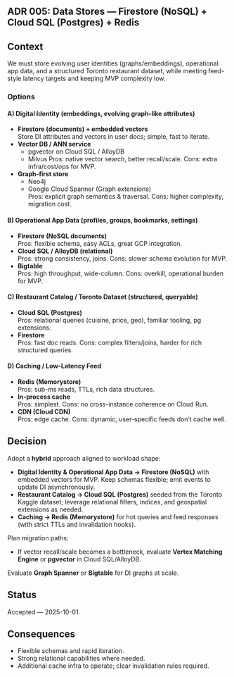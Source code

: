 ## ADR 005: Data Stores — Firestore (NoSQL) + Cloud SQL (Postgres) + Redis

## Context
We must store evolving user identities (graphs/embeddings), operational app data, and a structured Toronto restaurant dataset, while meeting feed-style latency targets and keeping MVP complexity low.

### Options
#### A) Digital Identity (embeddings, evolving graph-like attributes)
- **Firestore (documents) + embedded vectors**  
  Store DI attributes and vectors in user docs; simple, fast to iterate.
- **Vector DB / ANN service**  
  - pgvector on Cloud SQL / AlloyDB  
  - Milvus
  Pros: native vector search, better recall/scale. Cons: extra infra/cost/ops for MVP.
- **Graph-first store**  
  - Neo4j
  - Google Cloud Spanner (Graph extensions)  
  Pros: explicit graph semantics & traversal. Cons: higher complexity, migration cost.

#### B) Operational App Data (profiles, groups, bookmarks, settings)
- **Firestore (NoSQL documents)**  
  Pros: flexible schema, easy ACLs, great GCP integration.  
- **Cloud SQL / AlloyDB (relational)**  
  Pros: strong consistency, joins. Cons: slower schema evolution for MVP.  
- **Bigtable**  
  Pros: high throughput, wide-column. Cons: overkill, operational burden for MVP.

#### C) Restaurant Catalog / Toronto Dataset (structured, queryable)
- **Cloud SQL (Postgres)**  
  Pros: relational queries (cuisine, price, geo), familiar tooling, pg extensions.  
- **Firestore**  
  Pros: fast doc reads. Cons: complex filters/joins, harder for rich structured queries.

#### D) Caching / Low-Latency Feed
- **Redis (Memorystore)**  
  Pros: sub-ms reads, TTLs, rich data structures.  
- **In-process cache**  
  Pros: simplest. Cons: no cross-instance coherence on Cloud Run.  
- **CDN (Cloud CDN)**  
  Pros: edge cache. Cons: dynamic, user-specific feeds don’t cache well.



## Decision
Adopt a **hybrid** approach aligned to workload shape:
- **Digital Identity & Operational App Data → Firestore (NoSQL)** with embedded vectors for MVP. Keep schemas flexible; emit events to update DI asynchronously.
- **Restaurant Catalog → Cloud SQL (Postgres)** seeded from the Toronto Kaggle dataset; leverage relational filters, indices, and geospatial extensions as needed.
- **Caching → Redis (Memorystore)** for hot queries and feed responses (with strict TTLs and invalidation hooks).

Plan migration paths:
- If vector recall/scale becomes a bottleneck, evaluate **Vertex Matching Engine** or **pgvector** in Cloud SQL/AlloyDB.  

Evaluate **Graph Spanner** or **Bigtable** for DI graphs at scale.

## Status
Accepted — 2025-10-01.

## Consequences
- Flexible schemas and rapid iteration.
- Strong relational capabilities where needed.
- Additional cache infra to operate; clear invalidation rules required.
